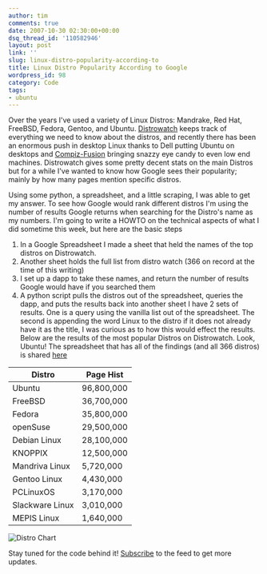 ```yaml
---
author: tim
comments: true
date: 2007-10-30 02:30:00+00:00
dsq_thread_id: '110582946'
layout: post
link: ''
slug: linux-distro-popularity-according-to
title: Linux Distro Popularity According to Google
wordpress_id: 98
category: Code
tags:
- ubuntu
---
```


Over the years I've used a variety of Linux Distros: Mandrake, Red Hat,
FreeBSD, Fedora, Gentoo, and Ubuntu. [Distrowatch](http://distrowatch.com/)
keeps track of everything we need to know about the distros, and recently
there has been an enormous push in desktop Linux thanks to Dell putting Ubuntu
on desktops and [Compiz-Fusion](http://www.compiz-fusion.org) bringing snazzy
eye candy to even low end machines. Distrowatch gives some pretty decent stats
on the main Distros but for a while I've wanted to know how Google sees their
popularity; mainly by how many pages mention specific distros.  
  
  
  
Using some python, a spreadsheet, and a little scraping, I was able to get my
answer. To see how Google would rank different distros I'm using the number of
results Google returns when searching for the Distro's name as my numbers. I'm
going to write a HOWTO on the technical aspects of what I did sometime this
week, but here are the basic steps

  1. In a Google Spreadsheet I made a sheet that held the names of the top distros on Distrowatch.
  2. Another sheet holds the full list from distro watch (366 on record at the time of this writing)
  3. I set up a dapp to take these names, and return the number of results Google would have if you searched them
  4. A python script pulls the distros out of the spreadsheet, queries the dapp, and puts the results back into another sheet
I have 2 sets of results. One is a query using the vanilla list out of the
spreadsheet. The second is appending the word Linux to the distro if it does
not already have it as the title, I was curious as to how this would effect
the results. Below are the results of the most popular Distros on Distrowatch.
Look, Ubuntu! The spreadsheet that has all of the findings (and all 366
distros) is shared
[here](https://spreadsheets.google.com/pub?key=p919ps7OYXvugbqx9SegSTw)  
  
**Distro**| **Page Hist**  
---|---  
Ubuntu| 96,800,000  
FreeBSD| 36,700,000  
Fedora| 35,800,000  
openSuse | 29,500,000  
Debian Linux| 28,100,000  
KNOPPIX| 12,500,000  
Mandriva Linux| 5,720,000  
Gentoo Linux| 4,430,000  
PCLinuxOS| 3,170,000  
Slackware Linux| 3,010,000  
MEPIS Linux| 1,640,000  
  
  
![Distro Chart](https://spreadsheets.google.com/pub?key=p919ps7OYXvugbqx9SegSTw&oid=2&output=image)  
  
Stay tuned for the code behind it!
[Subscribe](http://feeds.feedburner.com/gPpowered) to the feed to get more
updates.


